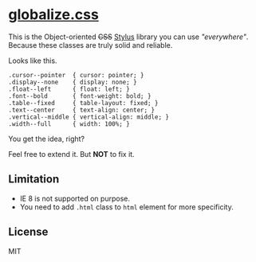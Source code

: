 # [globalize.css](dist/globalize.css)

This is the Object-oriented <del>CSS</del> [Stylus](http://learnboost.github.io/stylus/) library you can use _"everywhere"_. Because these classes are truly solid and reliable.

Looks like this.

```
.cursor--pointer  { cursor: pointer; }
.display--none    { display: none; }
.float--left      { float: left; }
.font--bold       { font-weight: bold; }
.table--fixed     { table-layout: fixed; }
.text--center     { text-align: center; }
.vertical--middle { vertical-align: middle; }
.width--full      { width: 100%; }
```

You get the idea, right?

Feel free to extend it. But __NOT__ to fix it.

## Limitation

- IE 8 is not supported on purpose.
- You need to add `.html` class to `html` element for more specificity.

## License

MIT
